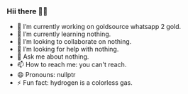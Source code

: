 ### Hii there 👋👋

- 🔭 I’m currently working on goldsource whatsapp 2 gold.
- 🌱 I’m currently learning nothing.
- 👯 I’m looking to collaborate on nothing.
- 🤔 I’m looking for help with nothing.
- 💬 Ask me about nothing.
- 📫 How to reach me: you can't reach.
- 😄 Pronouns: nullptr
- ⚡ Fun fact: hydrogen is a colorless gas.
